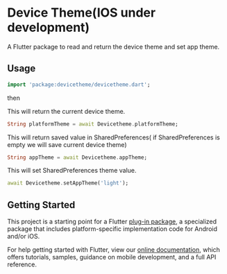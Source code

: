 # Device Theme(IOS under development)

A Flutter package to read and return the device theme and set app theme.

## Usage
```dart
import 'package:devicetheme/devicetheme.dart';
```
then

This will return the current device theme.

```dart
String platformTheme = await Devicetheme.platformTheme;
```

This will return saved value in SharedPreferences( if  SharedPreferences is empty we will save current device theme)

```dart
String appTheme = await Devicetheme.appTheme;
```

This will set SharedPreferences theme value.

```dart
await Devicetheme.setAppTheme('light');
```

## Getting Started

This project is a starting point for a Flutter
[plug-in package](https://flutter.dev/developing-packages/),
a specialized package that includes platform-specific implementation code for
Android and/or iOS.

For help getting started with Flutter, view our 
[online documentation](https://flutter.dev/docs), which offers tutorials, 
samples, guidance on mobile development, and a full API reference.
